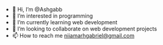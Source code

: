 - 👋 Hi, I’m @Ashgabb
- 👀 I’m interested in programming
- 🌱 I’m currently learning web development
- 💞️ I’m looking to collaborate on web development projects
- 📫 How to reach me niiamarhgabriel@gmail.com

<!---
Ashgabb/Ashgabb is a ✨ special ✨ repository because its `README.md` (this file) appears on your GitHub profile.
You can click the Preview link to take a look at your changes.
--->
